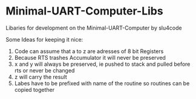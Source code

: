 # Minimal-UART-Computer-Libs
Libaries for development on the Minimal-UART-Computer by slu4code

Some Ideas for keeping it nice:
1. Code can assume that a to z are adresses of 8 bit Registers
2. Because RTS trashes Accumulator it will never be preserved
3. x and y will always be preserved, ie pushed to stack and pulled before rts or never be changed
4. z will carry the result
5. Labes have to be prefixed with name of the routine so routines can be copied together
